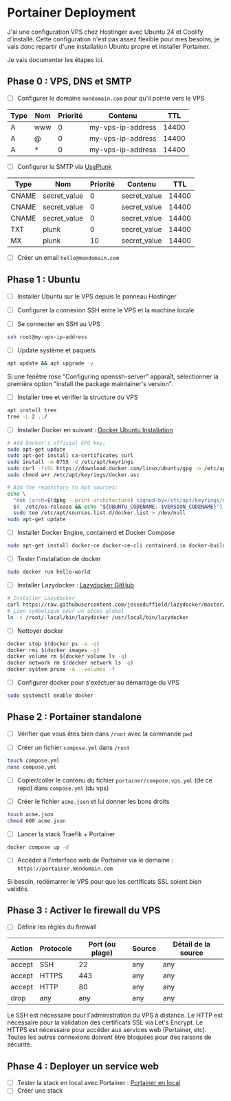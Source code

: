 # Portainer Deployment

J'ai une configuration VPS chez Hostinger avec Ubuntu 24 et Coolify d'installé.
Cette configuration n'est pas assez flexible pour mes besoins, je vais donc repartir d'une installation Ubuntu propre et installer Portainer.

Je vais documenter les étapes ici.

## Phase 0 : VPS, DNS et SMTP

-   [ ] Configurer le domaine `mondomain.com` pour qu'il pointe vers le VPS

| Type | Nom | Priorité | Contenu           | TTL   |
| ---- | --- | -------- | ----------------- | ----- |
| A    | www | 0        | my-vps-ip-address | 14400 |
| A    | @   | 0        | my-vps-ip-address | 14400 |
| A    | \*  | 0        | my-vps-ip-address | 14400 |

-   [ ] Configurer le SMTP via [UsePlunk](https://useplunk.com)

| Type  | Nom          | Priorité | Contenu      | TTL   |
| ----- | ------------ | -------- | ------------ | ----- |
| CNAME | secret_value | 0        | secret_value | 14400 |
| CNAME | secret_value | 0        | secret_value | 14400 |
| CNAME | secret_value | 0        | secret_value | 14400 |
| TXT   | plunk        | 0        | secret_value | 14400 |
| MX    | plunk        | 10       | secret_value | 14400 |

-   [ ] Créer un email `hello@mondomain.com`

## Phase 1 : Ubuntu

-   [ ] Installer Ubuntu sur le VPS depuis le panneau Hostinger

-   [ ] Configurer la connexion SSH entre le VPS et la machine locale

-   [ ] Se connecter en SSH au VPS

```bash
ssh root@my-vps-ip-address
```

-   [ ] Update système et paquets

```bash
apt update && apt upgrade -y
```

Si une fenêtre rose "Configuring openssh-server" apparaît,
sélectionner la première option "install the package maintainer's version".

-   [ ] Installer tree et vérifier la structure du VPS

```bash
apt install tree
tree -L 2 ../
```

-   [ ] Installer Docker en suivant : [Docker Ubuntu Installation](https://docs.docker.com/engine/install/ubuntu/#install-using-the-repository)

```bash
# Add Docker's official GPG key:
sudo apt-get update
sudo apt-get install ca-certificates curl
sudo install -m 0755 -d /etc/apt/keyrings
sudo curl -fsSL https://download.docker.com/linux/ubuntu/gpg -o /etc/apt/keyrings/docker.asc
sudo chmod a+r /etc/apt/keyrings/docker.asc

# Add the repository to Apt sources:
echo \
  "deb [arch=$(dpkg --print-architecture) signed-by=/etc/apt/keyrings/docker.asc] https://download.docker.com/linux/ubuntu \
  $(. /etc/os-release && echo "${UBUNTU_CODENAME:-$VERSION_CODENAME}") stable" | \
  sudo tee /etc/apt/sources.list.d/docker.list > /dev/null
sudo apt-get update
```

-   [ ] Installer Docker Engine, containerd et Docker Compose

```bash
sudo apt-get install docker-ce docker-ce-cli containerd.io docker-buildx-plugin docker-compose-plugin -y
```

-   [ ] Tester l'installation de docker

```bash
sudo docker run hello-world
```

-   [ ] Installer Lazydocker : [Lazydocker GitHub](https://github.com/jesseduffield/lazydocker)

```bash
# Installer Lazydocker
curl https://raw.githubusercontent.com/jesseduffield/lazydocker/master/scripts/install_update_linux.sh | bash
# Lien symbolique pour un accès global
ln -s /root/.local/bin/lazydocker /usr/local/bin/lazydocker
```

-   [ ] Nettoyer docker

```bash
docker stop $(docker ps -a -q)
docker rmi $(docker images -q)
docker volume rm $(docker volume ls -q)
docker network rm $(docker network ls -q)
docker system prune -a --volumes -f
```

-   [ ] Configurer docker pour s'exéctuer au démarrage du VPS

```bash
sudo systemctl enable docker
```

## Phase 2 : Portainer standalone

-   [ ] Vérifier que vous êtes bien dans `/root` avec la commande `pwd`

-   [ ] Créer un fichier `compose.yml` dans `/root`

```bash
touch compose.yml
nano compose.yml
```

-   [ ] Copier/coller le contenu du fichier `portainer/compose.vps.yml` (de ce repo) dans `compose.yml` (du vps)

-   [ ] Créer le fichier `acme.json` et lui donner les bons droits

```bash
touch acme.json
chmod 600 acme.json
```

-   [ ] Lancer la stack Traefik + Portainer

```bash
docker compose up -d
```

-   [ ] Accéder à l'interface web de Portainer via le domaine : `https://portainer.mondomain.com`

Si besoin, redémarrer le VPS pour que les certificats SSL soient bien validés.

## Phase 3 : Activer le firewall du VPS

-   [ ] Définir les règles du firewall

| Action | Protocole | Port (ou plage) | Source | Détail de la source |
| ------ | --------- | --------------- | ------ | ------------------- |
| accept | SSH       | 22              | any    | any                 |
| accept | HTTPS     | 443             | any    | any                 |
| accept | HTTP      | 80              | any    | any                 |
| drop   | any       | any             | any    | any                 |

Le SSH est nécessaire pour l'administration du VPS à distance.
Le HTTP est nécessaire pour la validation des certificats SSL via Let's Encrypt.
Le HTTPS est nécessaire pour accéder aux services web (Portainer, etc).
Toutes les autres connexions doivent être bloquées pour des raisons de sécurité.

## Phase 4 : Deployer un service web

-   [ ] Tester la stack en local avec Portainer : [Portainer en local](./portainer-local.md)
-   [ ] Créer une stack
